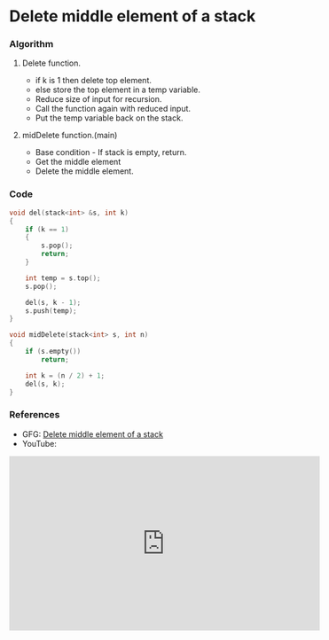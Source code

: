 # Delete middle element of a stack

### Algorithm

1. Delete function.

    - if k is 1 then delete top element.
    - else store the top element in a temp variable.
    - Reduce size of input for recursion.
    - Call the function again with reduced input.
    - Put the temp variable back on the stack.

2. midDelete function.(main)
    - Base condition - If stack is empty, return.
    - Get the middle element
    - Delete the middle element.

### Code

```cpp
void del(stack<int> &s, int k)
{
    if (k == 1)
    {
        s.pop();
        return;
    }

    int temp = s.top();
    s.pop();

    del(s, k - 1);
    s.push(temp);
}

void midDelete(stack<int> s, int n)
{
    if (s.empty())
        return;

    int k = (n / 2) + 1;
    del(s, k);
}
```

### References

-   GFG: [Delete middle element of a stack](https://www.geeksforgeeks.org/delete-middle-element-stack/)
-   YouTube:
<iframe width="560" height="315" src="https://www.youtube.com/embed/oCcUNRMl7dA" title="YouTube video player" frameborder="0" allow="accelerometer; autoplay; clipboard-write; encrypted-media; gyroscope; picture-in-picture" allowfullscreen></iframe>
